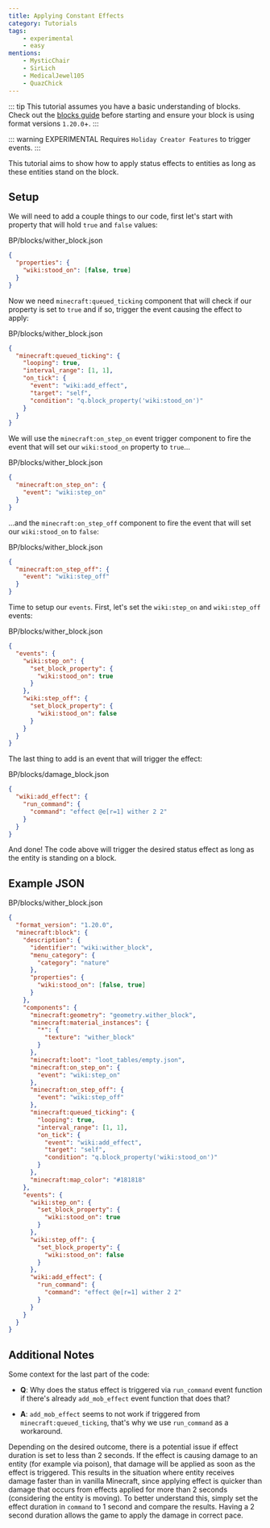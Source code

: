 ```yaml
---
title: Applying Constant Effects
category: Tutorials
tags:
    - experimental
    - easy
mentions:
    - MysticChair
    - SirLich
    - MedicalJewel105
    - QuazChick
---
```


::: tip
This tutorial assumes you have a basic understanding of blocks.
Check out the [blocks guide](/blocks/blocks-intro) before starting and ensure your block is using format versions `1.20.0`+.
:::

::: warning EXPERIMENTAL
Requires `Holiday Creator Features` to trigger events.
:::

This tutorial aims to show how to apply status effects to entities as long as these entities stand on the block.

## Setup

We will need to add a couple things to our code, first let's start with property that will hold `true` and `false` values:

<CodeHeader>BP/blocks/wither_block.json</CodeHeader>

```json
{
  "properties": {
    "wiki:stood_on": [false, true]
  }
}
```

Now we need `minecraft:queued_ticking` component that will check if our property is set to `true` and if so, trigger the event causing the effect to apply:

<CodeHeader>BP/blocks/wither_block.json</CodeHeader>

```json
{
  "minecraft:queued_ticking": {
    "looping": true,
    "interval_range": [1, 1],
    "on_tick": {
      "event": "wiki:add_effect",
      "target": "self",
      "condition": "q.block_property('wiki:stood_on')"
    }
  }
}
```

We will use the `minecraft:on_step_on` event trigger component to fire the event that will set our `wiki:stood_on` property to `true`...

<CodeHeader>BP/blocks/wither_block.json</CodeHeader>

```json
{
  "minecraft:on_step_on": {
    "event": "wiki:step_on"
  }
}
```

...and the `minecraft:on_step_off` component to fire the event that will set our `wiki:stood_on` to `false`:

<CodeHeader>BP/blocks/wither_block.json</CodeHeader>

```json
{
  "minecraft:on_step_off": {
    "event": "wiki:step_off"
  }
}
```

Time to setup our `events`. First, let's set the `wiki:step_on` and `wiki:step_off` events:

<CodeHeader>BP/blocks/wither_block.json</CodeHeader>

```json
{
  "events": {
    "wiki:step_on": {
      "set_block_property": {
        "wiki:stood_on": true
      }
    },
    "wiki:step_off": {
      "set_block_property": {
        "wiki:stood_on": false
      }
    }
  }
}
```

The last thing to add is an event that will trigger the effect:

<CodeHeader>BP/blocks/damage_block.json</CodeHeader>

```json
{
  "wiki:add_effect": {
    "run_command": {
      "command": "effect @e[r=1] wither 2 2"
    }
  }
}
```

And done! The code above will trigger the desired status effect as long as the entity is standing on a block.

## Example JSON

<Spoiler title="Example Wither Block">

<CodeHeader>BP/blocks/wither_block.json</CodeHeader>

```json
{
  "format_version": "1.20.0",
  "minecraft:block": {
    "description": {
      "identifier": "wiki:wither_block",
      "menu_category": {
        "category": "nature"
      },
      "properties": {
        "wiki:stood_on": [false, true]
      }
    },
    "components": {
      "minecraft:geometry": "geometry.wither_block",
      "minecraft:material_instances": {
        "*": {
          "texture": "wither_block"
        }
      },
      "minecraft:loot": "loot_tables/empty.json",
      "minecraft:on_step_on": {
        "event": "wiki:step_on"
      },
      "minecraft:on_step_off": {
        "event": "wiki:step_off"
      },
      "minecraft:queued_ticking": {
        "looping": true,
        "interval_range": [1, 1],
        "on_tick": {
          "event": "wiki:add_effect",
          "target": "self",
          "condition": "q.block_property('wiki:stood_on')"
        }
      },
      "minecraft:map_color": "#181818"
    },
    "events": {
      "wiki:step_on": {
        "set_block_property": {
          "wiki:stood_on": true
        }
      },
      "wiki:step_off": {
        "set_block_property": {
          "wiki:stood_on": false
        }
      },
      "wiki:add_effect": {
        "run_command": {
          "command": "effect @e[r=1] wither 2 2"
        }
      }
    }
  }
}
```

</Spoiler>

## Additional Notes

Some context for the last part of the code:

-   **Q**: Why does the status effect is triggered via `run_command` event function if there's already `add_mob_effect` event function that does that?

-   **A**: `add_mob_effect` seems to not work if triggered from `minecraft:queued_ticking`, that's why we use `run_command` as a workaround.

Depending on the desired outcome, there is a potential issue if effect duration is set to less than 2 seconds. If the effect is causing damage to an entity (for example via poison), that damage will be applied as soon as the effect is triggered. This results in the situation where entity receives damage faster than in vanilla Minecraft, since applying effect is quicker than damage that occurs from effects applied for more than 2 seconds (considering the entity is moving). To better understand this, simply set the effect duration in `command` to 1 second and compare the results.
Having a 2 second duration allows the game to apply the damage in correct pace.
